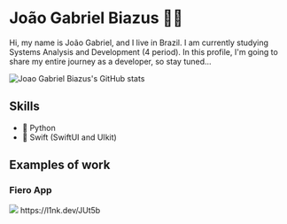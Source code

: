 # João Gabriel Biazus 🖖🏼
Hi, my name is João Gabriel, and I live in Brazil. I am currently studying Systems Analysis and Development (4 period). In this profile, I'm going to share my entire journey as a developer, so stay tuned...

![Joao Gabriel Biazus's GitHub stats](https://github-readme-stats.vercel.app/api?username=JoaoGabrielBiazus&show_icons=true&theme=deafult)

## Skills
* 🐍 Python
* 📱 Swift (SwiftUI and UIkit)


## Examples of work

### Fiero App
<img src= "[https://github.com/JoaoGabrielBiazus/JoaoGabrielBiazus/blob/main/Captura%20de%20Tela%202023-05-25%20às%2016.48.30.png](https://github.com/JoaoGabrielBiazus/JoaoGabrielBiazus/blob/main/Group%20882.png)" />
https://l1nk.dev/JUt5b
